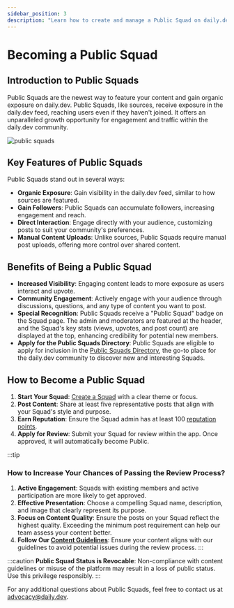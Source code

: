 ```yaml
---
sidebar_position: 3
description: "Learn how to create and manage a Public Squad on daily.dev to boost your visibility, engagement, and reach within the developer community."
---
```


# Becoming a Public Squad

## Introduction to Public Squads

Public Squads are the newest way to feature your content and gain organic exposure on daily.dev. Public Squads, like sources, receive exposure in the daily.dev feed, reaching users even if they haven't joined. It offers an unparalleled growth opportunity for engagement and traffic within the daily.dev community.

![public squads](https://daily-now-res.cloudinary.com/image/upload/v1722602245/docs-v2/db1091c4-eab0-4357-ba73-a8c3873f6231.png)

## Key Features of Public Squads

Public Squads stand out in several ways:

* **Organic Exposure**: Gain visibility in the daily.dev feed, similar to how sources are featured.
* **Gain Followers**: Public Squads can accumulate followers, increasing engagement and reach.
* **Direct Interaction**: Engage directly with your audience, customizing posts to suit your community's preferences.
* **Manual Content Uploads**: Unlike sources, Public Squads require manual post uploads, offering more control over shared content.

## Benefits of Being a Public Squad

* **Increased Visibility**: Engaging content leads to more exposure as users interact and upvote.
* **Community Engagement**: Actively engage with your audience through discussions, questions, and any type of content you want to post.
* **Special Recognition**: Public Squads receive a "Public Squad" badge on the Squad page. The admin and moderators are featured at the header, and the Squad's key stats (views, upvotes, and post count) are displayed at the top, enhancing credibility for potential new members.
* **Apply for the Public Squads Directory**: Public Squads are eligible to apply for inclusion in the [Public Squads Directory](https://app.daily.dev/squads), the go-to place for the daily.dev community to discover new and interesting Squads.

## How to Become a Public Squad

1. **Start Your Squad**: [Create a Squad](https://app.daily.dev/squads/new) with a clear theme or focus.
2. **Post Content**: Share at least five representative posts that align with your Squad's style and purpose.
3. **Earn Reputation**: Ensure the Squad admin has at least 100 [reputation points](../your-profile/reputation.md).
4. **Apply for Review**: Submit your Squad for review within the app. Once approved, it will automatically become Public.

:::tip
### How to Increase Your Chances of Passing the Review Process?

1. **Active Engagement**: Squads with existing members and active participation are more likely to get approved.
2. **Effective Presentation**: Choose a compelling Squad name, description, and image that clearly represent its purpose.
3. **Focus on Content Quality**: Ensure the posts on your Squad reflect the highest quality. Exceeding the minimum post requirement can help our team assess your content better.
4. **Follow Our [Content Guidelines](../for-content-creators/content-guidelines.md)**: Ensure your content aligns with our guidelines to avoid potential issues during the review process.
:::

:::caution
**Public Squad Status is Revocable**: Non-compliance with content guidelines or misuse of the platform may result in a loss of public status. Use this privilege responsibly.
:::

For any additional questions about Public Squads, feel free to contact us at [advocacy@daily.dev](mailto:advocacy@daily.dev).
